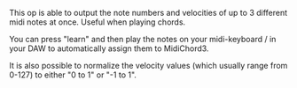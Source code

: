 This op is able to output the note numbers and velocities of up to 3 different midi notes at once. Useful when playing chords. 

You can press "learn" and then play the notes on your midi-keyboard / in your DAW to automatically assign them to MidiChord3.

It is also possible to normalize the velocity values (which usually range from 0-127) to either "0 to 1" or "-1 to 1".
